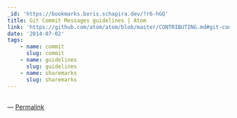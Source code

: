 ```yaml
---
_id: 'https://bookmarks.boris.schapira.dev/?r6-hGQ'
title: Git Commit Messages guidelines | Atom
link: 'https://github.com/atom/atom/blob/master/CONTRIBUTING.md#git-commit-messages'
date: '2014-07-02'
tags:
    - name: commit
      slug: commit
    - name: guidelines
      slug: guidelines
    - name: sharemarks
      slug: sharemarks
---
```


<br>&#8212;
<a href="https://bookmarks.boris.schapira.dev/?r6-hGQ" title="Permalink">Permalink</a>
